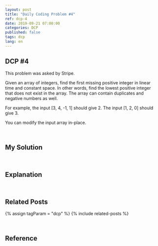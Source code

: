 ```yaml
---
layout: post
title: "Daily Coding Problem #4"
ref: dcp-4
date: 2019-09-21 07:00:00
categories: DCP
published: false
tags: dcp
lang: en
---
```


## DCP #4
This problem was asked by Stripe.

Given an array of integers, find the first missing positive integer in linear time and constant space. In other words, find the lowest positive integer that does not exist in the array. The array can contain duplicates and negative numbers as well.

For example, the input [3, 4, -1, 1] should give 2. The input [1, 2, 0] should give 3.

You can modify the input array in-place.

<br>

## My Solution

<br>

## Explanation

<br>

## Related Posts <a id="related"></a>
{% assign tagParam = "dcp" %}
{% include related-posts %}

<br>

## Reference <a id="ref"></a>